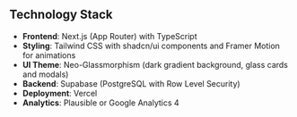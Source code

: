 ## Technology Stack

- **Frontend**: Next.js (App Router) with TypeScript
- **Styling**: Tailwind CSS with shadcn/ui components and Framer Motion for animations
- **UI Theme**: Neo-Glassmorphism (dark gradient background, glass cards and modals)
- **Backend**: Supabase (PostgreSQL with Row Level Security)
- **Deployment**: Vercel
- **Analytics**: Plausible or Google Analytics 4